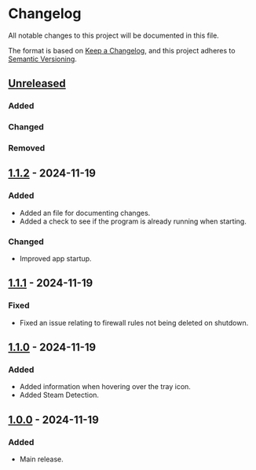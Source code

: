 # Changelog

All notable changes to this project will be documented in this file.

The format is based on [Keep a Changelog](https://keepachangelog.com/en/1.1.0/),
and this project adheres to [Semantic Versioning](https://semver.org/spec/v2.0.0.html).

## [Unreleased]
### Added

### Changed

### Removed

## [1.1.2] - 2024-11-19
### Added
- Added an file for documenting changes.
- Added a check to see if the program is already running when starting.

### Changed
- Improved app startup.

## [1.1.1] - 2024-11-19
### Fixed
- Fixed an issue relating to firewall rules not being deleted on shutdown.

## [1.1.0] - 2024-11-19
### Added
- Added information when hovering over the tray icon.
- Added Steam Detection.

## [1.0.0] - 2024-11-19
### Added
- Main release.

[unreleased]: https://github.com/tehtark/Dehumidifier/compare/1.1.2...master
[1.1.2]: https://github.com/tehtark/Dehumidifier/compare/1.1.1...1.1.2
[1.1.1]: https://github.com/tehtark/Dehumidifier/compare/1.1.0...1.1.1
[1.1.0]: https://github.com/tehtark/Dehumidifier/compare/1.0.0...1.1.0
[1.0.0]: https://github.com/tehtark/Dehumidifier/releases/tag/1.0.0
